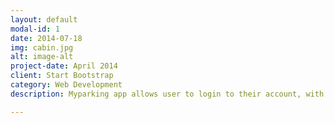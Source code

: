 ```yaml
---
layout: default
modal-id: 1
date: 2014-07-18
img: cabin.jpg
alt: image-alt
project-date: April 2014
client: Start Bootstrap
category: Web Development
description: Myparking app allows user to login to their account, with easy-to-use interface and inituitive logo ;-)

---
```

